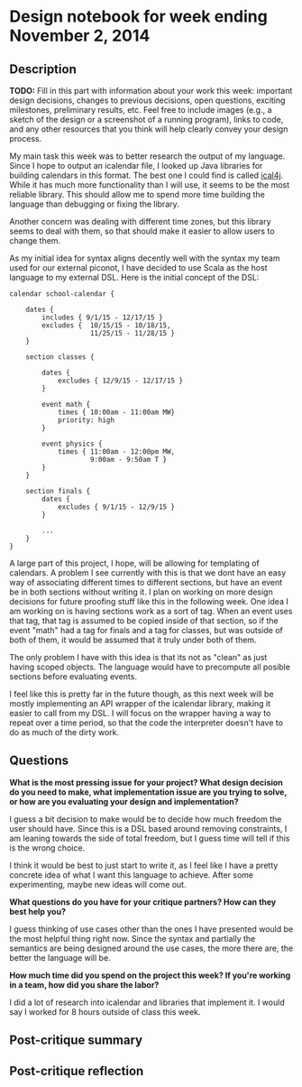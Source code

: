 # Design notebook for week ending November 2, 2014

## Description

**TODO:** Fill in this part with information about your work this week:
important design decisions, changes to previous decisions, open questions,
exciting milestones, preliminary results, etc. Feel free to include images
(e.g., a sketch of the design or a screenshot of a running program), links to
code, and any other resources that you think will help clearly convey your
design process.

My main task this week was to better research the output of my language. Since
I hope to output an icalendar file, I looked up Java libraries for building 
calendars in this format. The best one I could find is called [ical4j](https://github.com/ical4j/ical4j). 
While it has much more functionality than
I will use, it seems to be the most reliable library. This should allow me to
spend more time building the language than debugging or fixing the library. 

Another concern was dealing with different time zones, but this library seems 
to deal with them, so that should make it easier to allow users to change them. 

As my initial idea for syntax aligns decently well with the syntax my team
used for our external piconot, I have decided to use Scala as the host 
language to my external DSL. Here is the initial concept of the DSL:


```
calendar school-calendar {
	
	dates {
		includes { 9/1/15 - 12/17/15 }
		excludes { 	10/15/15 - 10/18/15,
					11/25/15 - 11/28/15 }
	}

	section classes {

		dates {
			excludes { 12/9/15 - 12/17/15 }
		}

		event math {
			times { 10:00am - 11:00am MW}
			priority: high
		}

		event physics {
			times {	11:00am - 12:00pm MW,
					9:00am - 9:50am T }
		}
	}

	section finals {
		dates {
			excludes { 9/1/15 - 12/9/15 }
		}

		...
	}
}
```

A large part of this project, I hope, will be allowing for templating of calendars.
A problem I see currently with this is that we dont have an easy way of associating 
different times to different sections, but have an event be in both sections without
writing it. I plan on working on more design decisions for future proofing stuff
like this in the following week. One idea I am working on is having sections work
as a sort of tag. When an event uses that tag, that tag is assumed to be copied 
inside of that section, so if the event "math" had a tag for finals and a tag for 
classes, but was outside of both of them, it would be assumed that it truly under
both of them.

The only problem I have with this idea is that its not as "clean" as just having
scoped objects. The language would have to precompute all posible sections before
evaluating events. 

I feel like this is pretty far in the future though, as this next week will be mostly
implementing an API wrapper of the icalendar library, making it easier to call from
my DSL. I will focus on the wrapper having a way to repeat over a time period, 
so that the code the interpreter doesn't have to do as much of the dirty work. 

## Questions

**What is the most pressing issue for your project? What design decision do
you need to make, what implementation issue are you trying to solve, or how
are you evaluating your design and implementation?**

I guess a bit decision to make would be to decide how much freedom the user
should have. Since this is a DSL based around removing constraints, I am 
leaning towards the side of total freedom, but I guess time will tell if 
this is the wrong choice. 

I think it would be best to just start to write it, as I feel like I have a 
pretty concrete idea of what I want this language to achieve. After some 
experimenting, maybe new ideas will come out. 

**What questions do you have for your critique partners? How can they best help
you?**

I guess thinking of use cases other than the ones I have presented would be
the most helpful thing right now. Since the syntax and partially the semantics
are being designed around the use cases, the more there are, the better the
language will be. 

**How much time did you spend on the project this week? If you're working in a
team, how did you share the labor?**

I did a lot of research into icalendar and libraries that implement it. I
would say I worked for 8 hours outside of class this week. 

## Post-critique summary

## Post-critique reflection
